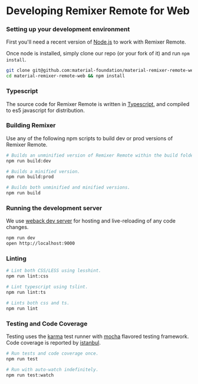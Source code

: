# Developing Remixer Remote for Web

### Setting up your development environment

First you'll need a recent version of [Node.js](https://nodejs.org) to work
with Remixer Remote.

Once node is installed, simply clone our repo (or your fork of it) and
run `npm install`.

```bash
git clone git@github.com:material-foundation/material-remixer-remote-web.git
cd material-remixer-remote-web && npm install
```

### Typescript

The source code for Remixer Remote is written in
[Typescript](https://www.typescriptlang.org), and compiled to es5 javascript for
distribution.

### Building Remixer

Use any of the following npm scripts to build dev or prod versions of Remixer
Remote.

```bash
# Builds an unminified version of Remixer Remote within the build folder.
npm run build:dev

# Builds a minified version.
npm run build:prod

# Builds both unminified and minified versions.
npm run build
```

### Running the development server

We use [weback dev server](https://webpack.js.org/configuration/dev-server) for
hosting and live-reloading of any code changes.

```bash
npm run dev
open http://localhost:9000
```

### Linting

```bash
# Lint both CSS/LESS using lesshint.
npm run lint:css

# Lint typescript using tslint.
npm run lint:ts

# Lints both css and ts.
npm run lint
```

### Testing and Code Coverage

Testing uses the [karma](https://karma-runner.github.io) test runner with
[mocha](https://mochajs.org/) flavored testing framework. Code coverage
is reported by [istanbul](https://www.npmjs.com/package/istanbul-instrumenter-loader).

```bash
# Run tests and code coverage once.
npm run test

# Run with auto-watch indefinitely.
npm run test:watch
```
